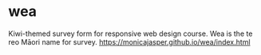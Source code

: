 # wea
Kiwi-themed survey form for responsive web design course. Wea is the te reo Māori name for survey.
https://monicajasper.github.io/wea/index.html
